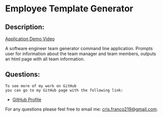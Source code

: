 # Employee Template Generator

## Description:
 
 [Application Demo Video]()
    
   A software engineer team generator command line application. 
   Prompts user for information about the team manager and team members, outputs an html 
   page with all team information.
   
## Questions:
    To see more of my work on GitHub 
    you can go to my GitHub page with the following link:

-  [GitHub Profile](https://github.com/Cris-Franco)

For any questions please feel free to email me: cris.franco219@gmail.com.